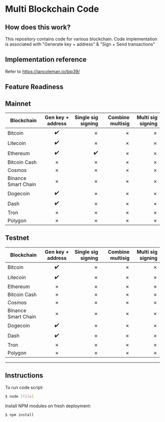 Multi Blockchain Code
=====================================

<URL>

How does this work?
----------------

This repository contains code for various blockchain. Code implementation is associated with "Generate key + address" & "Sign + Send transactions"


Implementation reference
----------------

Refer to https://iancoleman.io/bip39/


Feature Readiness
----------------

## Mainnet

| Blockchain        | Gen key + address           | Single sig signing  | Combine multisig  | Multi sig signing  |
| ------------- |:-------------:| -----:|-----:|-----:|
| Bitcoin      | :heavy_check_mark: | &cross; | &cross; | &cross; |
| Litecoin     | :heavy_check_mark:      |   &cross; | &cross; | &cross; |
| Ethereum | :heavy_check_mark:      |    :heavy_check_mark: | &cross; | &cross; |
| Bitcoin Cash | &cross;      |    &cross; | &cross; | &cross; |
| Cosmos | &cross;      |    &cross; | &cross; | &cross; |
| Binance Smart Chain | &cross;      |    &cross; | &cross; | &cross; |
| Dogecoin | :heavy_check_mark:      |    &cross; | &cross; | &cross; |
| Dash | :heavy_check_mark:      |    &cross; | &cross; | &cross; |
| Tron | &cross;      |    &cross; | &cross; | &cross; |
| Polygon | &cross;      |    &cross; | &cross; | &cross; |

## Testnet

| Blockchain        | Gen key + address           | Single sig signing  | Combine multisig  | Multi sig signing  |
| ------------- |:-------------:| -----:|-----:|-----:|
| Bitcoin      | :heavy_check_mark: | &cross; | &cross; | &cross; |
| Litecoin     | :heavy_check_mark:      |   &cross; | &cross; | &cross; |
| Ethereum | &cross;      |    &cross; | &cross; | &cross; |
| Bitcoin Cash | &cross;      |    &cross; | &cross; | &cross; |
| Cosmos | &cross;      |    &cross; | &cross; | &cross; |
| Binance Smart Chain | &cross;      |    &cross; | &cross; | &cross; |
| Dogecoin | :heavy_check_mark:      |    &cross; | &cross; | &cross; |
| Dash | :heavy_check_mark:      |    &cross; | &cross; | &cross; |
| Tron | &cross;      |    &cross; | &cross; | &cross; |
| Polygon | &cross;      |    &cross; | &cross; | &cross; |


----------------


## Instructions

To run code script:

```bash
$ node [file]
```

Install NPM modules on fresh deployment:

```bash
$ npm install
```
